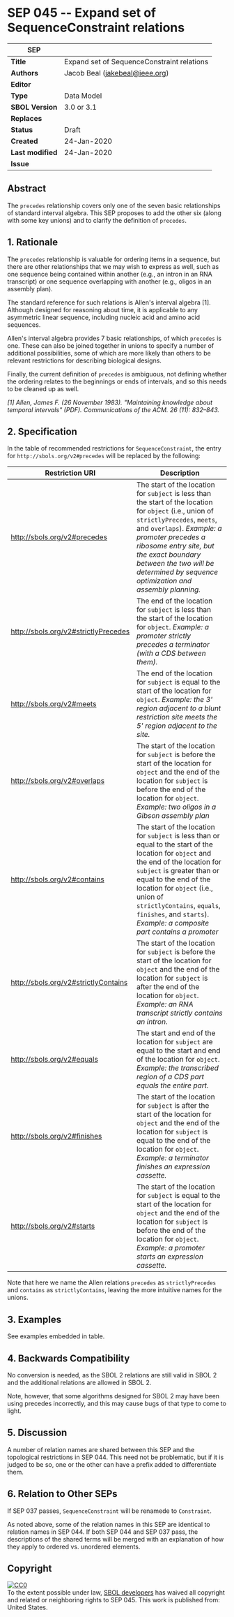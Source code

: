 # SEP 045 -- Expand set of SequenceConstraint relations

SEP                     | <leave empty>
----------------------|--------------
**Title**                | Expand set of SequenceConstraint relations
**Authors**           | Jacob Beal (jakebeal@ieee.org)
**Editor**            | <leave empty>
**Type**               | Data Model
**SBOL Version** | 3.0 or 3.1
**Replaces**        |
**Status**             | Draft
**Created**          | 24-Jan-2020
**Last modified**  | 24-Jan-2020
**Issue**          | 


## Abstract

The `precedes` relationship covers only one of the seven basic relationships of standard interval algebra. This SEP proposes to add the other six (along with some key unions) and to clarify the definition of `precedes`.


## 1. Rationale <a name="rationale"></a>

The `precedes` relationship is valuable for ordering items in a sequence, but there are other relationships that we may wish to express as well, such as one sequence being contained within another (e.g., an intron in an RNA transcript) or one sequence overlapping with another (e.g., oligos in an assembly plan).

The standard reference for such relations is Allen's interval algebra [1]. Although designed for reasoning about time, it is applicable to any asymmetric linear sequence, including nucleic acid and amino acid sequences.

Allen's interval algebra provides 7 basic relationships, of which `precedes` is one.  These can also be joined together in unions to specify a number of additional possibilities, some of which are more likely than others to be relevant restrictions for describing biological designs.

Finally, the current definition of `precedes` is ambiguous, not defining whether the ordering relates to the beginnings or ends of intervals, and so this needs to be cleaned up as well.

*[1] Allen, James F. (26 November 1983). "Maintaining knowledge about temporal intervals" (PDF). Communications of the ACM. 26 (11): 832–843.*


## 2. Specification <a name="specification"></a>

In the table of recommended restrictions for `SequenceConstraint`, the entry for `http://sbols.org/v2#precedes` will be replaced by the following:

Restriction URI       | Description
----------------------|--------------http://sbols.org/v2#precedes      | The start of the location for `subject` is less than the start of the location for `object` (i.e., union of `strictlyPrecedes`, `meets`, and `overlaps`).  *Example: a promoter precedes a ribosome entry site, but the exact boundary between the two will be determined by sequence optimization and assembly planning.*
http://sbols.org/v2#strictlyPrecedes      | The end of the location for `subject` is less than the start of the location for `object`.  *Example: a promoter strictly precedes a terminator (with a CDS between them).*
http://sbols.org/v2#meets      | The end of the location for `subject` is equal to the start of the location for `object`. *Example: the 3' region adjacent to a blunt restriction site meets the 5' region adjacent to the site.*
http://sbols.org/v2#overlaps      | The start of the location for `subject` is before the start of the location for `object` and the end of the location for `subject` is before the end of the location for `object`. *Example: two oligos in a Gibson assembly plan*
http://sbols.org/v2#contains      | The start of the location for `subject` is less than or equal to the start of the location for `object` and the end of the location for `subject` is greater than or equal to the end of the location for `object` (i.e., union of `strictlyContains`, `equals`, `finishes`, and `starts`).  *Example: a composite part contains a promoter*
http://sbols.org/v2#strictlyContains      | The start of the location for `subject` is before the start of the location for `object` and the end of the location for `subject` is after the end of the location for `object`.  *Example: an RNA transcript strictly contains an intron.*
http://sbols.org/v2#equals      | The start and end of the location for `subject` are equal to the start and end of the location for `object`. *Example: the transcribed region of a CDS part equals the entire part.*
http://sbols.org/v2#finishes      | The start of the location for `subject` is after the start of the location for `object` and the end of the location for `subject` is equal to the end of the location for `object`. *Example: a terminator finishes an expression cassette.*
http://sbols.org/v2#starts      | The start of the location for `subject` is equal to the start of the location for `object` and the end of the location for `subject` is before the end of the location for `object`. *Example: a promoter starts an expression cassette.*

Note that here we name the Allen relations `precedes` as `strictlyPrecedes` and `contains` as `strictlyContains`, leaving the more intuitive names for the unions.

## 3. Examples <a name='example'></a>

See examples embedded in table.

## 4. Backwards Compatibility <a name='compatibility'></a>

No conversion is needed, as the SBOL 2 relations are still valid in SBOL 2 and the additional relations are allowed in SBOL 2.

Note, however, that some algorithms designed for SBOL 2 may have been using precedes incorrectly, and this may cause bugs of that type to come to light.


## 5. Discussion <a name='discussion'></a>

A number of relation names are shared between this SEP and the topological restrictions in SEP 044.  This need not be problematic, but if it is judged to be so, one or the other can have a prefix added to differentiate them.

## 6. Relation to Other SEPs <a name="seps"></a>

If SEP 037 passes, `SequenceConstraint` will be renamede to `Constraint`.

As noted above, some of the relation names in this SEP are identical to relation names in SEP 044.  If both SEP 044 and SEP 037 pass, the descriptions of the shared terms will be merged with an explanation of how they apply to ordered vs. unordered elements.



## Copyright <a name='copyright'></a>

<p xmlns:dct="http://purl.org/dc/terms/" xmlns:vcard="http://www.w3.org/2001/vcard-rdf/3.0#">
  <a rel="license"
     href="http://creativecommons.org/publicdomain/zero/1.0/">
    <img src="http://i.creativecommons.org/p/zero/1.0/88x31.png" style="border-style: none;" alt="CC0" />
  </a>
  <br />
  To the extent possible under law,
  <a rel="dct:publisher"
     href="sbolstandard.org">
    <span property="dct:title">SBOL developers</span></a>
  has waived all copyright and related or neighboring rights to
  <span property="dct:title">SEP 045</span>.
This work is published from:
<span property="vcard:Country" datatype="dct:ISO3166"
      content="US" about="sbolstandard.org">
  United States</span>.
</p>
